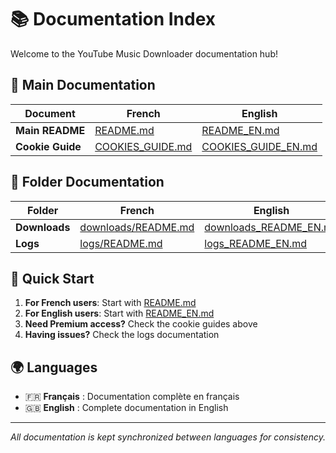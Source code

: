 # 📚 Documentation Index

Welcome to the YouTube Music Downloader documentation hub!

## 📖 Main Documentation

| Document | French | English |
|----------|--------|---------|
| **Main README** | [README.md](../README.md) | [README_EN.md](README_EN.md) |
| **Cookie Guide** | [COOKIES_GUIDE.md](COOKIES_GUIDE.md) | [COOKIES_GUIDE_EN.md](COOKIES_GUIDE_EN.md) |

## 📁 Folder Documentation

| Folder | French | English |
|--------|--------|---------|
| **Downloads** | [downloads/README.md](../downloads/README.md) | [downloads_README_EN.md](downloads_README_EN.md) |
| **Logs** | [logs/README.md](../logs/README.md) | [logs_README_EN.md](logs_README_EN.md) |

## 🚀 Quick Start

1. **For French users**: Start with [README.md](../README.md)
2. **For English users**: Start with [README_EN.md](README_EN.md)
3. **Need Premium access?** Check the cookie guides above
4. **Having issues?** Check the logs documentation

## 🌍 Languages

- 🇫🇷 **Français** : Documentation complète en français
- 🇬🇧 **English** : Complete documentation in English

---

*All documentation is kept synchronized between languages for consistency.*